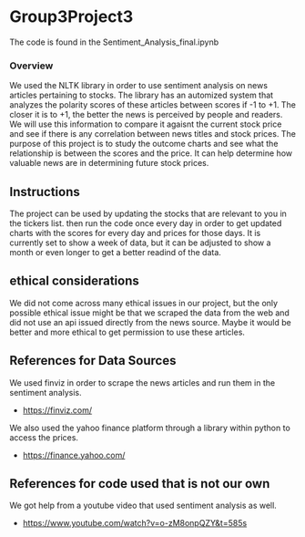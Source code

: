 # Group3Project3
The code is found in the Sentiment_Analysis_final.ipynb
### Overview
  We used the NLTK library in order to use sentiment analysis on news articles pertaining to stocks. The library has an automized system that analyzes the polarity scores of these articles between scores if -1 to +1. The closer it is to +1, the better the news is perceived by people and readers. We will use this information to compare it agaisnt the current stock price and see if there is any correlation between news titles and stock prices. The purpose of this project is to study the outcome charts and see what the relationship is between the scores and the price. It can help determine how valuable news are in determining future stock prices. 

## Instructions 
  The project can be used by updating the stocks that are relevant to you in the tickers list. then run the code once every day in order to get updated charts with the scores for every day and prices for those days. It is currently set to show a week of data, but it can be adjusted to show a month or even longer to get a better readind of the data. 

## ethical considerations 
  We did not come across many ethical issues in our project, but the only possible ethical issue might be that we scraped the data from the web and did not use an api issued directly from the news source. Maybe it would be better and more ethical to get permission to use these articles. 

## References for Data Sources 
  We used finviz in order to scrape the news articles and run them in the sentiment analysis. 
  - https://finviz.com/
  
  We also used the yahoo finance platform through a library within python to access the prices.
  - https://finance.yahoo.com/

## References for code used that is not our own
  We got help from a youtube video that used sentiment analysis as well. 
  - https://www.youtube.com/watch?v=o-zM8onpQZY&t=585s

